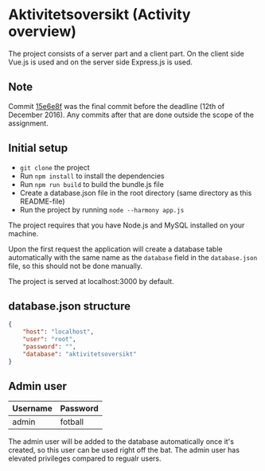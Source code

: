 # Aktivitetsoversikt (Activity overview)

The project consists of a server part and a client part. On the client side Vue.js is used and on the server side Express.js is used.

## Note
Commit [15e6e8f](https://github.com/mathisGarberg/aktivitetsoversikt/tree/15e6e8f8aec3f0aa91167da926fcf79b95907a42)
was the final commit before the deadline (12th of December 2016). Any commits after that are done outside the scope
of the assignment.

## Initial setup
* `git clone` the project
* Run `npm install` to install the dependencies
* Run `npm run build` to build the bundle.js file
* Create a database.json file in the root directory (same directory as this README-file)
* Run the project by running `node --harmony app.js`

The project requires that you have Node.js and MySQL installed on your machine.

Upon the first request the application will create a database table automatically with the same name
as the `database` field in the `database.json` file, so this should not be done manually.

The project is served at localhost:3000 by default.

## database.json structure
```json
{
    "host": "localhost",
    "user": "root",
    "password": "",
    "database": "aktivitetsoversikt"
}
```

## Admin user
| Username    | Password   |
| ------------|------------|
| admin       | fotball    |

The admin user will be added to the database automatically once it's created, so this user
can be used right off the bat. The admin user has elevated privileges compared to regualr users.
